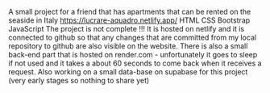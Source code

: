 A small project for a friend that has apartments that can be rented on the seaside in Italy
https://lucrare-aquadro.netlify.app/
HTML CSS Bootstrap JavaScript
The project is not complete !!!
It is hosted on netlify and it is connected to github so that any changes that are committed from my local repository to github are also visible on the website.
There is also a small back-end part that is hosted on render.com - unfortunately it goes to sleep if not used and it takes a about 60 seconds to come back when it receives a request.
Also working on a small data-base on supabase for this project (very early stages so nothing to share yet)
